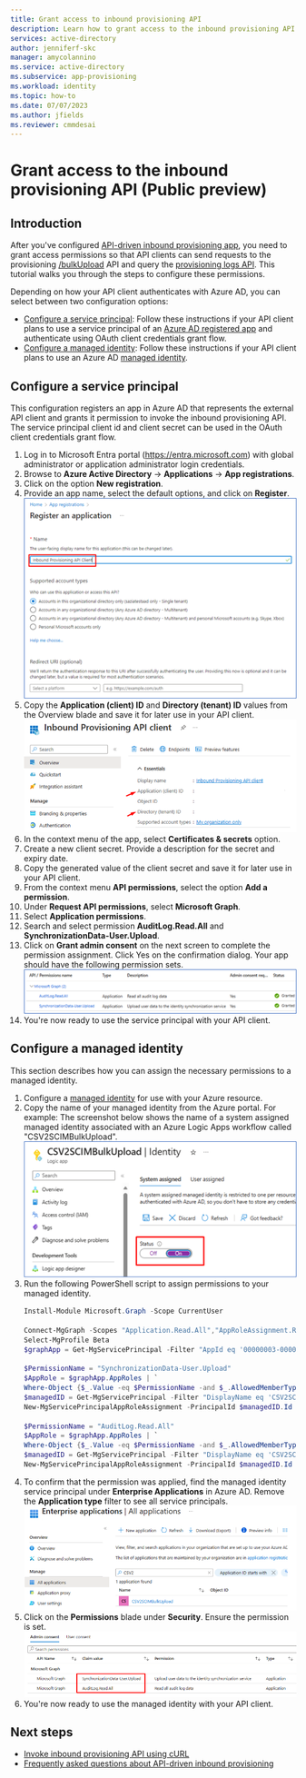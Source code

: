 ```yaml
---
title: Grant access to inbound provisioning API
description: Learn how to grant access to the inbound provisioning API
services: active-directory
author: jenniferf-skc
manager: amycolannino
ms.service: active-directory
ms.subservice: app-provisioning
ms.workload: identity
ms.topic: how-to
ms.date: 07/07/2023
ms.author: jfields
ms.reviewer: cmmdesai
---
```


# Grant access to the inbound provisioning API (Public preview)

## Introduction

After you've configured [API-driven inbound provisioning app](inbound-provisioning-api-configure-app.md), you need to grant access permissions so that API clients can send requests to the provisioning [/bulkUpload](/graph/api/synchronization-synchronizationjob-post-bulkupload) API and query the [provisioning logs API](/graph/api/resources/provisioningobjectsummary). This tutorial walks you through the steps to configure these permissions. 

Depending on how your API client authenticates with Azure AD, you can select between two configuration options: 

* [Configure a service principal](#configure-a-service-principal): Follow these instructions if your API client plans to use a service principal of an [Azure AD registered app](../develop/howto-create-service-principal-portal.md) and authenticate using OAuth client credentials grant flow. 
* [Configure a managed identity](#configure-a-managed-identity): Follow these instructions if your API client plans to use an Azure AD [managed identity](../managed-identities-azure-resources/overview.md).

## Configure a service principal 
This configuration registers an app in Azure AD that represents the external API client and grants it permission to invoke the inbound provisioning API. The service principal client id and client secret can be used in the OAuth client credentials grant flow. 

1. Log in to Microsoft Entra portal (https://entra.microsoft.com) with global administrator or application administrator login credentials. 
1. Browse to **Azure Active Directory** -> **Applications** -> **App registrations**.
1. Click on the option **New registration**.
1. Provide an app name, select the default options, and click on **Register**.
     [![Screenshot of app registration.](media/inbound-provisioning-api-grant-access/register-app.png)](media/inbound-provisioning-api-grant-access/register-app.png#lightbox)
1. Copy the **Application (client) ID** and **Directory (tenant) ID** values from the Overview blade and save it for later use in your API client. 
     [![Screenshot of app client ID.](media/inbound-provisioning-api-grant-access/app-client-id.png)](media/inbound-provisioning-api-grant-access/app-client-id.png#lightbox)  
1. In the context menu of the app, select **Certificates & secrets** option. 
1. Create a new client secret. Provide a description for the secret and expiry date. 
1. Copy the generated value of the client secret and save it for later use in your API client. 
1. From the context menu **API permissions**, select the option **Add a permission**. 
1. Under **Request API permissions**, select **Microsoft Graph**. 
1. Select **Application permissions**.
1. Search and select permission **AuditLog.Read.All** and **SynchronizationData-User.Upload**.
1. Click on **Grant admin consent** on the next screen to complete the permission assignment. Click Yes on the confirmation dialog. Your app should have the following permission sets.
     [![Screenshot of app permissions.](media/inbound-provisioning-api-grant-access/api-client-permissions.png)](media/inbound-provisioning-api-grant-access/api-client-permissions.png#lightbox)  
1. You're now ready to use the service principal with your API client. 

## Configure a managed identity

This section describes how you can assign the necessary permissions to a managed identity. 

1. Configure a [managed identity](../managed-identities-azure-resources/overview.md) for use with your Azure resource. 
1. Copy the name of your managed identity from the Azure portal. For example: The screenshot below shows the name of a system assigned managed identity associated with an Azure Logic Apps workflow called "CSV2SCIMBulkUpload". 
     [![Screenshot of managed identity name.](media/inbound-provisioning-api-grant-access/managed-identity-name.png)](media/inbound-provisioning-api-grant-access/managed-identity-name.png#lightbox) 
1. Run the following PowerShell script to assign permissions to your managed identity. 
     ```powershell
     Install-Module Microsoft.Graph -Scope CurrentUser
     
     Connect-MgGraph -Scopes "Application.Read.All","AppRoleAssignment.ReadWrite.All,RoleManagement.ReadWrite.Directory"
     Select-MgProfile Beta
     $graphApp = Get-MgServicePrincipal -Filter "AppId eq '00000003-0000-0000-c000-000000000000'"
  
     $PermissionName = "SynchronizationData-User.Upload"
     $AppRole = $graphApp.AppRoles | `
     Where-Object {$_.Value -eq $PermissionName -and $_.AllowedMemberTypes -contains "Application"}
     $managedID = Get-MgServicePrincipal -Filter "DisplayName eq 'CSV2SCIMBulkUpload'"
     New-MgServicePrincipalAppRoleAssignment -PrincipalId $managedID.Id -ServicePrincipalId $managedID.Id -ResourceId $graphApp.Id -AppRoleId $AppRole.Id

     $PermissionName = "AuditLog.Read.All"
     $AppRole = $graphApp.AppRoles | `
     Where-Object {$_.Value -eq $PermissionName -and $_.AllowedMemberTypes -contains "Application"}
     $managedID = Get-MgServicePrincipal -Filter "DisplayName eq 'CSV2SCIMBulkUpload'"
     New-MgServicePrincipalAppRoleAssignment -PrincipalId $managedID.Id -ServicePrincipalId $managedID.Id -ResourceId $graphApp.Id -AppRoleId $AppRole.Id

     ```
1. To confirm that the permission was applied, find the managed identity service principal under **Enterprise Applications** in Azure AD. Remove the **Application type** filter to see all service principals. 
     [![Screenshot of managed identity principal.](media/inbound-provisioning-api-grant-access/managed-identity-principal.png)](media/inbound-provisioning-api-grant-access/managed-identity-principal.png#lightbox) 
1. Click on the **Permissions** blade under **Security**. Ensure the permission is set. 
     [![Screenshot of managed identity permissions.](media/inbound-provisioning-api-grant-access/managed-identity-permissions.png)](media/inbound-provisioning-api-grant-access/managed-identity-permissions.png#lightbox) 
1. You're now ready to use the managed identity with your API client. 


## Next steps
- [Invoke inbound provisioning API using cURL](inbound-provisioning-api-curl-tutorial.md)
- [Frequently asked questions about API-driven inbound provisioning](inbound-provisioning-api-faqs.md)

